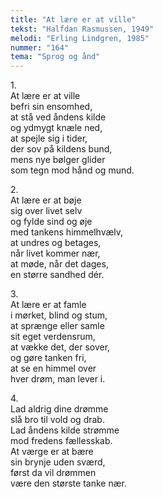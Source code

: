 ```yaml
---
title: "At lære er at ville"
tekst: "Halfdan Rasmussen, 1949"
melodi: "Erling Lindgren, 1985"
nummer: "164"
tema: "Sprog og ånd"
---
```

1\.\
At lære er at ville<br>
befri sin ensomhed,<br>
at stå ved åndens kilde<br>
og ydmygt knæle ned,<br>
at spejle sig i tider,<br>
der sov på kildens bund,<br>
mens nye bølger glider<br>
som tegn mod hånd og mund.<br>

2\.\
At lære er at bøje<br>
sig over livet selv<br>
og fylde sind og øje<br>
med tankens himmelhvælv,<br>
at undres og betages,<br>
når livet kommer nær,<br>
at møde, når det dages,<br>
en større sandhed dér.<br>

3\.\
At lære er at famle<br>
i mørket, blind og stum,<br>
at sprænge eller samle<br>
sit eget verdensrum,<br>
at vække det, der sover,<br>
og gøre tanken fri,<br>
at se en himmel over<br>
hver drøm, man lever i.<br>

4\.\
Lad aldrig dine drømme<br>
slå bro til vold og drab.<br>
Lad åndens kilde strømme<br>
mod fredens fællesskab.<br>
At værge er at bære<br>
sin brynje uden sværd,<br>
først da vil drømmen<br>
være den største tanke nær.<br>
